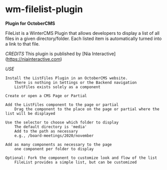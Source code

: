 # wm-filelist-plugin
**Plugin for OctoberCMS**

FileList is a WinterCMS Plugin that allows developers to display a list of all files in a given directory/folder. Each listed item is automatically turned into a link to that file.

*CREDITS*
This plugin is published by [Nia Interactive] (https://niainteractive.com)

*USE*

    Install the ListFiles Plugin in an OctoberCMS website.
        There is nothing in Settings or the Backend navigation
        ListFiles exists solely as a component

    Create or open a CMS Page or Partial
    
    Add the ListFiles component to the page or partial
        Drag the component to the place on the page or partial where the list will be displayed

    Use the selector to choose which folder to display
        The default directory is 'media'
        Add to the path as necessary
        e.g., /board-meetings/2020/november
 
    Add as many components as necessary to the page
        one component per folder to display
 
    Optional: Fork the component to customize look and flow of the list
        FileList provides a simple list, but can be customized

